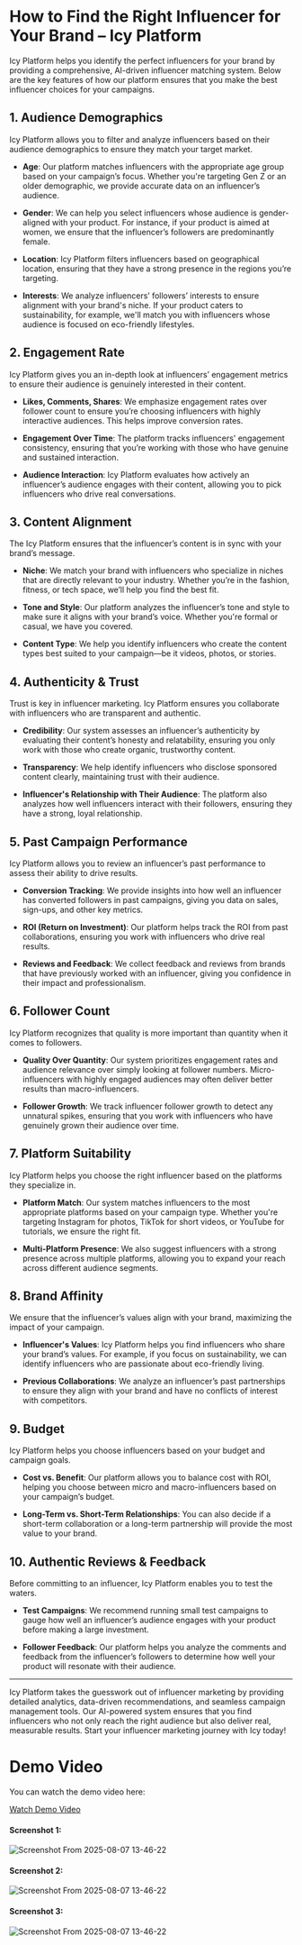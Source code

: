# How to Find the Right Influencer for Your Brand – Icy Platform

Icy Platform helps you identify the perfect influencers for your brand by providing a comprehensive, AI-driven influencer matching system. Below are the key features of how our platform ensures that you make the best influencer choices for your campaigns.

## 1. Audience Demographics
Icy Platform allows you to filter and analyze influencers based on their audience demographics to ensure they match your target market.

- **Age**: Our platform matches influencers with the appropriate age group based on your campaign’s focus. Whether you're targeting Gen Z or an older demographic, we provide accurate data on an influencer’s audience.
  
- **Gender**: We can help you select influencers whose audience is gender-aligned with your product. For instance, if your product is aimed at women, we ensure that the influencer’s followers are predominantly female.
  
- **Location**: Icy Platform filters influencers based on geographical location, ensuring that they have a strong presence in the regions you’re targeting.
  
- **Interests**: We analyze influencers’ followers’ interests to ensure alignment with your brand's niche. If your product caters to sustainability, for example, we'll match you with influencers whose audience is focused on eco-friendly lifestyles.

## 2. Engagement Rate
Icy Platform gives you an in-depth look at influencers’ engagement metrics to ensure their audience is genuinely interested in their content.

- **Likes, Comments, Shares**: We emphasize engagement rates over follower count to ensure you’re choosing influencers with highly interactive audiences. This helps improve conversion rates.

- **Engagement Over Time**: The platform tracks influencers' engagement consistency, ensuring that you’re working with those who have genuine and sustained interaction.

- **Audience Interaction**: Icy Platform evaluates how actively an influencer’s audience engages with their content, allowing you to pick influencers who drive real conversations.

## 3. Content Alignment
The Icy Platform ensures that the influencer’s content is in sync with your brand’s message.

- **Niche**: We match your brand with influencers who specialize in niches that are directly relevant to your industry. Whether you’re in the fashion, fitness, or tech space, we’ll help you find the best fit.

- **Tone and Style**: Our platform analyzes the influencer’s tone and style to make sure it aligns with your brand’s voice. Whether you're formal or casual, we have you covered.

- **Content Type**: We help you identify influencers who create the content types best suited to your campaign—be it videos, photos, or stories.

## 4. Authenticity & Trust
Trust is key in influencer marketing. Icy Platform ensures you collaborate with influencers who are transparent and authentic.

- **Credibility**: Our system assesses an influencer’s authenticity by evaluating their content’s honesty and relatability, ensuring you only work with those who create organic, trustworthy content.

- **Transparency**: We help identify influencers who disclose sponsored content clearly, maintaining trust with their audience.

- **Influencer's Relationship with Their Audience**: The platform also analyzes how well influencers interact with their followers, ensuring they have a strong, loyal relationship.

## 5. Past Campaign Performance
Icy Platform allows you to review an influencer’s past performance to assess their ability to drive results.

- **Conversion Tracking**: We provide insights into how well an influencer has converted followers in past campaigns, giving you data on sales, sign-ups, and other key metrics.

- **ROI (Return on Investment)**: Our platform helps track the ROI from past collaborations, ensuring you work with influencers who drive real results.

- **Reviews and Feedback**: We collect feedback and reviews from brands that have previously worked with an influencer, giving you confidence in their impact and professionalism.

## 6. Follower Count
Icy Platform recognizes that quality is more important than quantity when it comes to followers.

- **Quality Over Quantity**: Our system prioritizes engagement rates and audience relevance over simply looking at follower numbers. Micro-influencers with highly engaged audiences may often deliver better results than macro-influencers.

- **Follower Growth**: We track influencer follower growth to detect any unnatural spikes, ensuring that you work with influencers who have genuinely grown their audience over time.

## 7. Platform Suitability
Icy Platform helps you choose the right influencer based on the platforms they specialize in.

- **Platform Match**: Our system matches influencers to the most appropriate platforms based on your campaign type. Whether you're targeting Instagram for photos, TikTok for short videos, or YouTube for tutorials, we ensure the right fit.

- **Multi-Platform Presence**: We also suggest influencers with a strong presence across multiple platforms, allowing you to expand your reach across different audience segments.

## 8. Brand Affinity
We ensure that the influencer’s values align with your brand, maximizing the impact of your campaign.

- **Influencer's Values**: Icy Platform helps you find influencers who share your brand’s values. For example, if you focus on sustainability, we can identify influencers who are passionate about eco-friendly living.

- **Previous Collaborations**: We analyze an influencer’s past partnerships to ensure they align with your brand and have no conflicts of interest with competitors.

## 9. Budget
Icy Platform helps you choose influencers based on your budget and campaign goals.

- **Cost vs. Benefit**: Our platform allows you to balance cost with ROI, helping you choose between micro and macro-influencers based on your campaign’s budget.

- **Long-Term vs. Short-Term Relationships**: You can also decide if a short-term collaboration or a long-term partnership will provide the most value to your brand.

## 10. Authentic Reviews & Feedback
Before committing to an influencer, Icy Platform enables you to test the waters.

- **Test Campaigns**: We recommend running small test campaigns to gauge how well an influencer’s audience engages with your product before making a large investment.

- **Follower Feedback**: Our platform helps you analyze the comments and feedback from the influencer’s followers to determine how well your product will resonate with their audience.

---

Icy Platform takes the guesswork out of influencer marketing by providing detailed analytics, data-driven recommendations, and seamless campaign management tools. Our AI-powered system ensures that you find influencers who not only reach the right audience but also deliver real, measurable results. Start your influencer marketing journey with Icy today!


# Demo Video

You can watch the demo video here:

[Watch Demo Video](https://drive.google.com/file/d/1BHPU1_hb25ru_AIYAahfEOZ8E3xdSHwz/view?usp=sharing)

#### Screenshot 1:
![Screenshot From 2025-08-07 13-46-22](https://github.com/slumio/Icy-platform/blob/main/png2)
#### Screenshot 2:
![Screenshot From 2025-08-07 13-46-22](https://github.com/slumio/Icy-platform/blob/main/png3)
#### Screenshot 3:
![Screenshot From 2025-08-07 13-46-22](https://github.com/slumio/Icy-platform/blob/main/png1)














